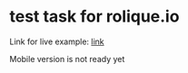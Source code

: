 # test task for rolique.io

Link for live example: [link](http://budzin.byethost17.com/test/)

Mobile version is not ready yet